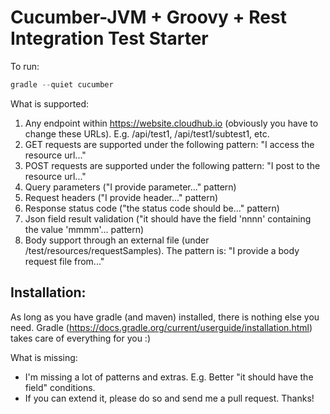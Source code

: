 Cucumber-JVM + Groovy + Rest Integration Test Starter
=================================================

To run:
```java
gradle --quiet cucumber
```
What is supported:

1. Any endpoint within https://website.cloudhub.io (obviously you have to change these URLs). E.g. /api/test1, /api/test1/subtest1, etc.
2. GET requests are supported under the following pattern: "I access the resource url..."
3. POST requests are supported under the following pattern: "I post to the resource url..."
4. Query parameters ("I provide parameter..." pattern)
5. Request headers ("I provide header..." pattern)
6. Response status code ("the status code should be..." pattern)
7. Json field result validation ("it should have the field 'nnnn' containing the value 'mmmm'... pattern)
8. Body support through an external file (under /test/resources/requestSamples). The pattern is: "I provide a body request file from..."

Installation:
---
As long as you have gradle (and maven) installed, there is nothing else you need. Gradle (https://docs.gradle.org/current/userguide/installation.html) takes care of everything for you :)

What is missing:
  * I'm missing a lot of patterns and extras. E.g. Better "it should have the field" conditions.
  * If you can extend it, please do so and send me a pull request. Thanks!
